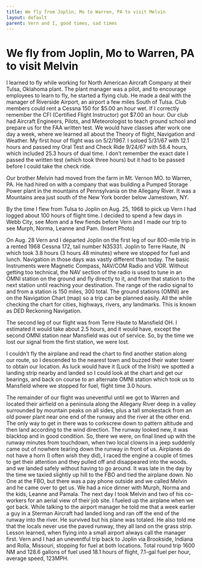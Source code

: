 ```yaml
---
title: We fly from Joplin, Mo to Warren, PA to visit Melvin
layout: default
parent: Vern and I, good times, sad times
---
```


# We fly from Joplin, Mo to Warren, PA to visit Melvin

I learned to fly while working for North American Aircraft Company at their Tulsa, Oklahoma plant. The plant manager was a pilot, and to encourage employees to learn to fly, he started a flying club. He made a deal with the manager of Riverside Airport, an airport a few miles South of Tulsa. Club members could rent a Cessna 150 for $5.00 an hour wet. If I correctly remember the CFI (Certified Flight Instructor) got $7.00 an hour. Our club had Aircraft Engineers, Pilots, and Meteorologist to teach ground school and prepare us for the FAA written test. We would have classes after work one day a week, where we learned all about the Theory of flight, Navigation and Weather. My first hour of flight was on 5/2/1967. I soloed 5/31/67 with 12.1 hours and passed my Oral Test and Check Ride 9/24/67 with 58.4 hours, which included 25.3 hours of dual time. I don’t remember the exact date I passed the written test (which took three hours) but it had to be passed before I could take the check ride.

Our brother Melvin had moved from the farm in Mt. Vernon MO. to Warren, PA. He had hired on with a company that was building a Pumped Storage Power plant in the mountains of Pennsylvania on the Allegany River. It was a Mountains area just south of the New York border below Jamestown, NY.

By the time I flew from Tulsa to Joplin on Aug. 25, 1968 to pick up Vern I had logged about 100 hours of flight time. I decided to spend a few days in Webb City, see Mom and a few fiends before Vern and I made our trip to see Murph, Norma, Leanne and Pam. (Insert Photo)

On Aug. 28 Vern and I departed Joplin on the first leg of our 800-mile trip in a rented 1968 Cessna 172, tail number N35331. Joplin to Terre Haute, IN which took 3.8 hours (3 hours 48 minutes) where we stopped for fuel and lunch. Navigation in those days was vastly different than today. The basic Instruments were Magnetic Compass, NAV/COM Radio and VOR. Without getting too technical, the NAV section of the radio is used to tune in an OMNI station on the ground and fly directly to it, and from that station to the next station until reaching your destination. The range of the radio signal to and from a station is 150 miles, 300 total. The ground stations (OMNI) are on the Navigation Chart (map) so a trip can be planned easily. All the while checking the chart for cities, highways, rivers, any landmarks. This is known as DED Reckoning Navigation.

The second leg of our flight was from Terre Haute to Mansfield OH. I estimated it would take about 2.5 hours, and it would have, except the second OMNI station near Mansfield was out of service. So, by the time we lost our signal from the first station, we were lost.

I couldn’t fly the airplane and read the chart to find another station along our route, so I descended to the nearest town and buzzed their water tower to obtain our location. As luck would have it (Luck of the Irish) we spotted a landing strip nearby and landed so I could look at the chart and get our bearings, and back on course to an alternate OMNI station which took us to Mansfield where we stopped for fuel, flight time 3.0 hours.

The remainder of our flight was uneventful until we got to Warren and located their airfield on a peninsula along the Allegany River deep in a valley surrounded by mountain peaks on all sides, plus a tall smokestack from an old power plant near one end of the runway and the river at the other end. The only way to get in there was to corkscrew down to pattern altitude and then land according to the wind direction. The runway looked new, it was blacktop and in good condition. So, there we were, on final lined up with the runway minutes from touchdown, when two local clowns in a jeep suddenly came out of nowhere tearing down the runway in front of us. Airplanes do not have a horn (I often wish they did), I raced the engine a couple of times to get their attention and they pulled off and disappeared into the woods. and we landed safely without having to go around. It was late in the day by the time we taxied slightly up hill to the FBO and tied the airplane down. No One at the FBO, but there was a pay phone outside and we called Melvin and he came over to get us. We had a nice dinner with Murph, Norma and the kids, Leanne and Pamala. The next day I took Melvin and two of his co-workers for an aerial view of their job site. I fueled up the airplane when we got back. While talking to the airport manager he told me that a week earlier a guy in a Sterman Aircraft had landed long and ran off the end of the runway into the river. He survived but his plane was totaled. He also told me that the locals never use the paved runway, they all land on the grass strip. Lesson learned, when flying into a small airport always call the manager first. Vern and I had an uneventful trip back to Joplin via Brookside, Indiana and Rolla, Missouri, stopping for fuel at both locations. Total round trip 1600 NM and 128.6 gallons of fuel used 18.1 hours of flight, 7.1-gal fuel per hour, average speed, 123MPH.